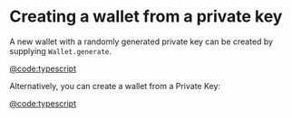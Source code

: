 # Creating a wallet from a private key

A new wallet with a randomly generated private key can be created by supplying `Wallet.generate`.

[@code:typescript](./packages/fuel-gauge/src/doc-types.test.ts#typedoc:wallets)

Alternatively, you can create a wallet from a Private Key:

[@code:typescript](./packages/fuel-gauge/src/doc-types.test.ts#typedoc:wallet-from-private-key)
